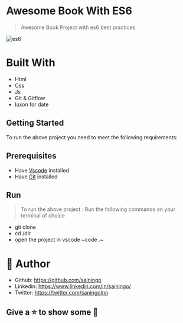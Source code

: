 # Awesome Book With ES6
> Awesome Book Project with es6 best practices

![es6](https://user-images.githubusercontent.com/32932447/160437316-03a3957d-c2b4-4488-98bd-3afeb2687843.PNG)

# Built With
- Html
- Css
- Js
- Git & Gitflow
- luxon for date


## Getting Started
To run the above project you need to meet the following requirements:
## Prerequisites
- Have [Vscode](https://code.visualstudio.com/) installed 
- Have [Git](https://git-scm.com/) installed

## Run
> To run the above project :
> Run the following commands on your terminal of choice

- git clone <url>
- cd /dir
- open the project in vscode ~code .~


# 🤵 Author
- Github: https://github.com/sainingo
- Linkedin: https://www.linkedin.com/in/sainingo/
- Twitter: https://twitter.com/saningoInn
  
##  Give a ⭐ to show some 🤟
